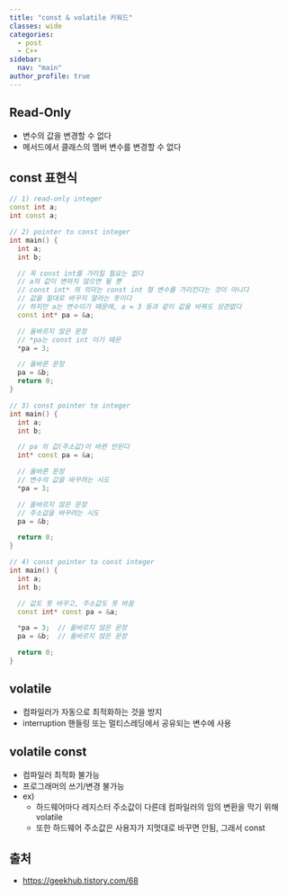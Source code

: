 ```yaml
---
title: "const & volatile 키워드"
classes: wide
categories: 
  - post
  - C++
sidebar:
  nav: "main"
author_profile: true
---
```


## Read-Only
* 변수의 값을 변경할 수 없다
* 메서드에서 클래스의 멤버 변수를 변경할 수 없다

## const 표현식
```c++
// 1) read-only integer
const int a; 
int const a; 

// 2) pointer to const integer
int main() {
  int a;
  int b;

  // 꼭 const int를 가리킬 필요는 없다
  // a의 값이 변하지 않으면 될 뿐
  // const int* 의 의미는 const int 형 변수를 가리킨다는 것이 아니다
  // 값을 절대로 바꾸지 말라는 뜻이다
  // 하지만 a는 변수이기 때문에, a = 3 등과 같이 값을 바꿔도 상관없다
  const int* pa = &a;

  // 올바르지 않은 문장
  // *pa는 const int 이기 때문
  *pa = 3;  

  // 올바른 문장
  pa = &b;  
  return 0;
}

// 3) const pointer to integer
int main() {
  int a;
  int b;

  // pa 의 값(주소값)이 바뀐 안된다
  int* const pa = &a;

  // 올바른 문장
  // 변수의 값을 바꾸려는 시도
  *pa = 3;  

  // 올바르지 않은 문장
  // 주소값을 바꾸려는 시도
  pa = &b;  

  return 0;
}

// 4) const pointer to const integer
int main() {
  int a;
  int b;

  // 값도 못 바꾸고, 주소값도 못 바꿈
  const int* const pa = &a;

  *pa = 3;  // 올바르지 않은 문장
  pa = &b;  // 올바르지 않은 문장

  return 0;
}
```

## volatile
* 컴파일러가 자동으로 최적화하는 것을 방지
* interruption 핸들링 또는 멀티스레딩에서 공유되는 변수에 사용

## volatile const
* 컴파일러 최적화 불가능
* 프로그래머의 쓰기/변경 불가능
* ex)
  * 하드웨어마다 레지스터 주소값이 다른데 컴파일러의 임의 변환을 막기 위해 volatile
  * 또한 하드웨어 주소값은 사용자가 지멋대로 바꾸면 안됨, 그래서 const

## 출처
* <https://geekhub.tistory.com/68>
